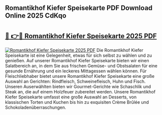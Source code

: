 ## Romantikhof Kiefer Speisekarte PDF Download Online 2025 CdKqo

# <h2><a href="http://gcboyl.nevu.top/?p=Romantikhof+Kiefer+Speisekarte">🔗 👉🔴 Romantikhof Kiefer Speisekarte 2025 PDF</a></h2>

[![Romantikhof Kiefer Speisekarte 2025 PDF](https://i.imgur.com/dBaPXMq.png)](http://gcboyl.nevu.top/?p=Romantikhof+Kiefer+Speisekarte)
Die Romantikhof Kiefer Speisekarte ist eine Gelegenheit, etwas für sich selbst zu wählen und zu genießen. Auf unserer Romantikhof Kiefer Speisekarte bieten wir einen Salatbereich an, in dem Sie aus frischen Gemüse- und Obstsalaten für eine gesunde Ernährung und ein leckeres Mittagessen wählen können. Für Fleischliebhaber bietet unsere Romantikhof Kiefer Speisekarte eine große Auswahl an Gerichten: Rindfleisch, Schweinefleisch, Huhn und Fisch. Unseren Auserwählten bieten wir Gourmet-Gerichte wie Schaschlik und Steak an, die auf einem Holzfeuer zubereitet werden. Unsere Romantikhof Kiefer Speisekarte umfasst eine große Auswahl an Desserts, von klassischen Torten und Kuchen bis hin zu exquisiten Crème Brûlée und Schokoladenüberraschungen.
